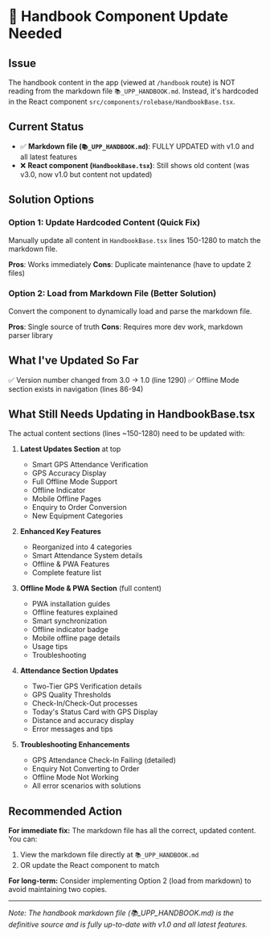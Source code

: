 # 📝 Handbook Component Update Needed

## Issue

The handbook content in the app (viewed at `/handbook` route) is NOT reading from the markdown file `📚_UPP_HANDBOOK.md`. Instead, it's hardcoded in the React component `src/components/rolebase/HandbookBase.tsx`.

## Current Status

- ✅ **Markdown file (`📚_UPP_HANDBOOK.md`)**: FULLY UPDATED with v1.0 and all latest features
- ❌ **React component (`HandbookBase.tsx`)**: Still shows old content (was v3.0, now v1.0 but content not updated)

##  Solution Options

### Option 1: Update Hardcoded Content (Quick Fix)
Manually update all content in `HandbookBase.tsx` lines 150-1280 to match the markdown file.

**Pros**: Works immediately
**Cons**: Duplicate maintenance (have to update 2 files)

### Option 2: Load from Markdown File (Better Solution)
Convert the component to dynamically load and parse the markdown file.

**Pros**: Single source of truth
**Cons**: Requires more dev work, markdown parser library

## What I've Updated So Far

✅ Version number changed from 3.0 → 1.0 (line 1290)
✅ Offline Mode section exists in navigation (lines 86-94)

## What Still Needs Updating in HandbookBase.tsx

The actual content sections (lines ~150-1280) need to be updated with:

1. **Latest Updates Section** at top
   - Smart GPS Attendance Verification
   - GPS Accuracy Display
   - Full Offline Mode Support
   - Offline Indicator
   - Mobile Offline Pages
   - Enquiry to Order Conversion
   - New Equipment Categories

2. **Enhanced Key Features**
   - Reorganized into 4 categories
   - Smart Attendance System details
   - Offline & PWA Features
   - Complete feature list

3. **Offline Mode & PWA Section** (full content)
   - PWA installation guides
   - Offline features explained
   - Smart synchronization
   - Offline indicator badge
   - Mobile offline page details
   - Usage tips
   - Troubleshooting

4. **Attendance Section Updates**
   - Two-Tier GPS Verification details
   - GPS Quality Thresholds
   - Check-In/Check-Out processes
   - Today's Status Card with GPS Display
   - Distance and accuracy display
   - Error messages and tips

5. **Troubleshooting Enhancements**
   - GPS Attendance Check-In Failing (detailed)
   - Enquiry Not Converting to Order
   - Offline Mode Not Working
   - All error scenarios with solutions

## Recommended Action

**For immediate fix:**
The markdown file has all the correct, updated content. You can:
1. View the markdown file directly at `📚_UPP_HANDBOOK.md`
2. OR update the React component to match

**For long-term:**
Consider implementing Option 2 (load from markdown) to avoid maintaining two copies.

---

*Note: The handbook markdown file (📚_UPP_HANDBOOK.md) is the definitive source and is fully up-to-date with v1.0 and all latest features.*





